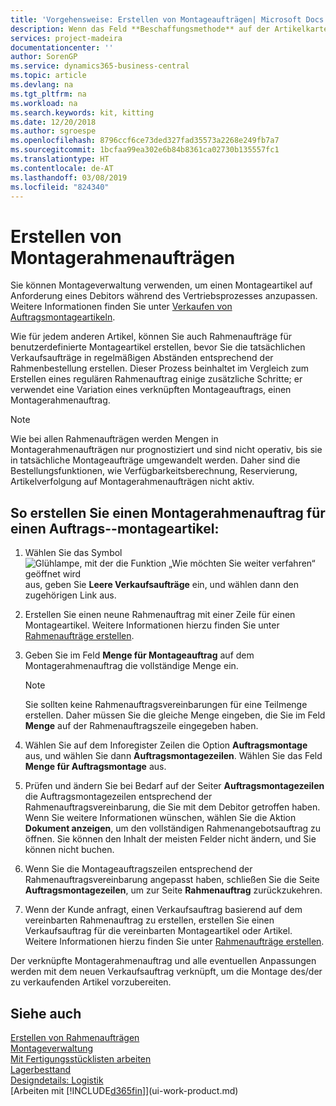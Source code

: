 ```yaml
---
title: 'Vorgehensweise: Erstellen von Montageaufträgen| Microsoft Docs'
description: Wenn das Feld **Beschaffungsmethode** auf der Artikelkarte **Montage** enthält, besteht die Standardmethode zur Bereitstellung des Artikels darin, es aus definierten Komponenten und eventuell mit einer definierten Ressource zu montieren.
services: project-madeira
documentationcenter: ''
author: SorenGP
ms.service: dynamics365-business-central
ms.topic: article
ms.devlang: na
ms.tgt_pltfrm: na
ms.workload: na
ms.search.keywords: kit, kitting
ms.date: 12/20/2018
ms.author: sgroespe
ms.openlocfilehash: 8796ccf6ce73ded327fad35573a2268e249fb7a7
ms.sourcegitcommit: 1bcfaa99ea302e6b84b8361ca02730b135557fc1
ms.translationtype: HT
ms.contentlocale: de-AT
ms.lasthandoff: 03/08/2019
ms.locfileid: "824340"
---
```

# <a name="create-blanket-assembly-orders"></a>Erstellen von Montagerahmenaufträgen
Sie können Montageverwaltung verwenden, um einen Montageartikel auf Anforderung eines Debitors während des Vertriebsprozesses anzupassen. Weitere Informationen finden Sie unter [Verkaufen von Auftragsmontageartikeln](assembly-how-to-sell-items-assembled-to-order.md).  

 Wie für jedem anderen Artikel, können Sie auch Rahmenaufträge für benutzerdefinierte Montageartikel erstellen, bevor Sie die tatsächlichen Verkaufsaufträge in regelmäßigen Abständen entsprechend der Rahmenbestellung erstellen. Dieser Prozess beinhaltet im Vergleich zum Erstellen eines regulären Rahmenauftrag einige zusätzliche Schritte; er verwendet eine Variation eines verknüpften Montageauftrags, einen Montagerahmenauftrag.

> [!NOTE]  
>  Wie bei allen Rahmenaufträgen werden Mengen in Montagerahmenaufträgen nur prognostiziert und sind nicht operativ, bis sie in tatsächliche Montageaufträge umgewandelt werden. Daher sind die Bestellungsfunktionen, wie Verfügbarkeitsberechnung, Reservierung, Artikelverfolgung auf Montagerahmenaufträgen nicht aktiv.  

## <a name="to-create-a-blanket-assembly-order-for-an-assemble-to-order-item"></a>So erstellen Sie einen Montagerahmenauftrag für einen Auftrags\-\-montageartikel:  
1. Wählen Sie das Symbol ![Glühlampe, mit der die Funktion „Wie möchten Sie weiter verfahren“ geöffnet wird](media/ui-search/search_small.png "Wie möchten Sie weiter verfahren?") aus, geben Sie **Leere Verkaufsaufträge** ein, und wählen dann den zugehörigen Link aus.  
2. Erstellen Sie einen neune Rahmenauftrag mit einer Zeile für einen Montageartikel. Weitere Informationen hierzu finden Sie unter [Rahmenaufträge erstellen](sales-how-to-create-blanket-sales-orders.md).  
3. Geben Sie im Feld **Menge für Montageauftrag** auf dem Montagerahmenauftrag die vollständige Menge ein.

    > [!NOTE]  
    >  Sie sollten keine Rahmenauftragsvereinbarungen für eine Teilmenge erstellen. Daher müssen Sie die gleiche Menge eingeben, die Sie im Feld **Menge** auf der Rahmenauftragszeile eingegeben haben.  

4. Wählen Sie auf dem Inforegister Zeilen die Option **Auftragsmontage** aus, und wählen Sie dann **Auftragsmontagezeilen**. Wählen Sie das Feld **Menge für Auftragsmontage** aus.  
5. Prüfen und ändern Sie bei Bedarf auf der Seiter **Auftragsmontagezeilen** die Auftragsmontagezeilen entsprechend der Rahmenauftragsvereinbarung, die Sie mit dem Debitor getroffen haben. Wenn Sie weitere Informationen wünschen, wählen Sie die Aktion **Dokument anzeigen**, um den vollständigen Rahmenangebotsauftrag zu öffnen. Sie können den Inhalt der meisten Felder nicht ändern, und Sie können nicht buchen.  
6. Wenn Sie die Montageauftragszeilen entsprechend der Rahmenauftragsvereinbarung angepasst haben, schließen Sie die Seite **Auftragsmontagezeilen**, um zur Seite **Rahmenauftrag** zurückzukehren.  
7. Wenn der Kunde anfragt, einen Verkaufsauftrag basierend auf dem vereinbarten Rahmenauftrag zu erstellen, erstellen Sie einen Verkaufsauftrag für die vereinbarten Montageartikel oder Artikel. Weitere Informationen hierzu finden Sie unter [Rahmenaufträge erstellen](sales-how-to-create-blanket-sales-orders.md).

Der verknüpfte Montagerahmenauftrag und alle eventuellen Anpassungen werden mit dem neuen Verkaufsauftrag verknüpft, um die Montage des/der zu verkaufenden Artikel vorzubereiten.  

## <a name="see-also"></a>Siehe auch
[Erstellen von Rahmenaufträgen](sales-how-to-create-blanket-sales-orders.md)  
[Montageverwaltung](assembly-assemble-items.md)  
[Mit Fertigungsstücklisten arbeiten](inventory-how-work-BOMs.md)  
[Lagerbesttand](inventory-manage-inventory.md)  
[Designdetails: Logistik](design-details-warehouse-management.md)  
[Arbeiten mit [!INCLUDE[d365fin](includes/d365fin_md.md)]](ui-work-product.md)
